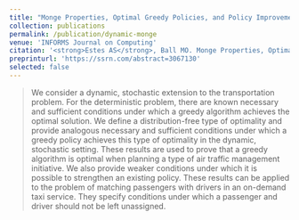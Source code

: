 ```yaml
---
title: "Monge Properties, Optimal Greedy Policies, and Policy Improvement for the Dynamic Stochastic Transportation Problem"
collection: publications
permalink: /publication/dynamic-monge
venue: 'INFORMS Journal on Computing'
citation: '<strong>Estes AS</strong>, Ball MO. Monge Properties, Optimal Greedy Policies, and Policy Improvement for the Dynamic Stochastic Transportation Problem. To appear in <i>INFORMS Journal on Computing</i>.'
preprinturl: 'https://ssrn.com/abstract=3067130'
selected: false
---
```

> We consider a dynamic, stochastic extension to the transportation problem. For the deterministic problem, there are known necessary and sufficient conditions under which a greedy algorithm achieves the optimal solution. We define a distribution-free type of optimality and provide analogous necessary and sufficient conditions under which a greedy policy achieves this type of optimality in the dynamic, stochastic setting. These results are used to prove that a greedy algorithm is optimal when planning a type of air traffic management initiative. We also provide weaker conditions under which it is possible to strengthen an existing policy. These results can be applied to the problem of matching passengers with drivers in an on-demand taxi service. They specify conditions under which a passenger and driver should not be left unassigned.

